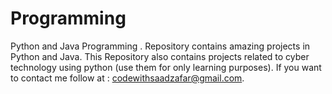 # Programming
Python and Java Programming .
Repository contains amazing projects in Python and Java.
This Repository also contains projects related to cyber technology using python (use them for only learning purposes).
If you want to contact me follow at : codewithsaadzafar@gmail.com.
